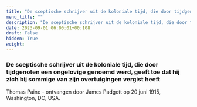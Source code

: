 ```yaml
---
title: "De sceptische schrijver uit de koloniale tijd, die door tijdgenoten een ongelovige genoemd werd, geeft toe dat hij zich bij sommige van zijn overtuigingen vergist heeft"
menu_title: ""
description: "De sceptische schrijver uit de koloniale tijd, die door tijdgenoten een ongelovige genoemd werd, geeft toe dat hij zich bij sommige van zijn overtuigingen vergist heeft"
date: 2023-09-01 06:00:01+00:108
draft: False
hidden: True
weight:
---
```

### De sceptische schrijver uit de koloniale tijd, die door tijdgenoten een ongelovige genoemd werd, geeft toe dat hij zich bij sommige van zijn overtuigingen vergist heeft

Thomas Paine - ontvangen door James Padgett op 20 juni 1915, Washington, DC, USA.
